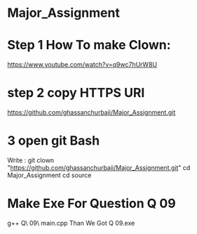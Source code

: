 # Major_Assignment
# Step 1 How To make  Clown:
https://www.youtube.com/watch?v=q9wc7hUrW8U

# step 2 copy HTTPS URl
https://github.com/ghassanchurbaji/Major_Assignment.git

# 3 open git Bash
Write :
git clown "https://github.com/ghassanchurbaji/Major_Assignment.git"
cd Major_Assignment 
cd source 

# Make Exe For Question Q 09
 g++ Q\ 09\ main.cpp
Than We Got 
Q 09.exe
